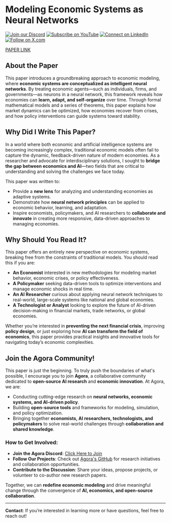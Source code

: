 
# Modeling Economic Systems as Neural Networks

[![Join our Discord](https://img.shields.io/badge/Discord-Join%20our%20server-5865F2?style=for-the-badge&logo=discord&logoColor=white)](https://discord.gg/agora-999382051935506503) [![Subscribe on YouTube](https://img.shields.io/badge/YouTube-Subscribe-red?style=for-the-badge&logo=youtube&logoColor=white)](https://www.youtube.com/@kyegomez3242) [![Connect on LinkedIn](https://img.shields.io/badge/LinkedIn-Connect-blue?style=for-the-badge&logo=linkedin&logoColor=white)](https://www.linkedin.com/in/kye-g-38759a207/) [![Follow on X.com](https://img.shields.io/badge/X.com-Follow-1DA1F2?style=for-the-badge&logo=x&logoColor=white)](https://x.com/kyegomezb)

[PAPER LINK](/paper.pdf)

## **About the Paper**

This paper introduces a groundbreaking approach to economic modeling, where **economic systems are conceptualized as intelligent neural networks**. By treating economic agents—such as individuals, firms, and governments—as neurons in a neural network, this framework reveals how economies can **learn, adapt, and self-organize** over time. Through formal mathematical models and a series of theorems, this paper explains how market dynamics can be optimized, how economies recover from crises, and how policy interventions can guide systems toward stability.

## **Why Did I Write This Paper?**

In a world where both economic and artificial intelligence systems are becoming increasingly complex, traditional economic models often fail to capture the dynamic, feedback-driven nature of modern economies. As a researcher and advocate for interdisciplinary solutions, I sought to **bridge the gap between economics and AI**—two fields that are critical to understanding and solving the challenges we face today. 

This paper was written to:

- Provide a **new lens** for analyzing and understanding economies as adaptive systems.
- Demonstrate how **neural network principles** can be applied to economic behavior, learning, and adaptation.
- Inspire economists, policymakers, and AI researchers to **collaborate and innovate** in creating more responsive, data-driven approaches to managing economies.

## **Why Should You Read It?**

This paper offers an entirely new perspective on economic systems, breaking free from the constraints of traditional models. You should read this if you are:

- **An Economist** interested in new methodologies for modeling market behavior, economic crises, or policy effectiveness.
- **A Policymaker** seeking data-driven tools to optimize interventions and manage economic shocks in real time.
- **An AI Researcher** curious about applying neural network techniques to real-world, large-scale systems like national and global economies.
- **A Technologist or Analyst** looking to explore the future of AI-driven decision-making in financial markets, trade networks, or global economies.

Whether you’re interested in **preventing the next financial crisis**, improving **policy design**, or just exploring how **AI can transform the field of economics**, this paper provides practical insights and innovative tools for navigating today’s economic complexities.

## **Join the Agora Community!**

This paper is just the beginning. To truly push the boundaries of what's possible, I encourage you to join **Agora**, a collaborative community dedicated to **open-source AI research** and **economic innovation**. At Agora, we are:

- Conducting cutting-edge research on **neural networks, economic systems, and AI-driven policy**.
- Building **open-source tools** and frameworks for modeling, simulation, and policy optimization.
- Bringing together **economists, AI researchers, technologists, and policymakers** to solve real-world challenges through **collaboration and shared knowledge**.

### How to Get Involved:

- **Join the Agora Discord**: [Click Here to Join](https://discord.com/servers/agora-999382051935506503)
- **Follow Our Projects**: Check out [Agora's GitHub](https://github.com/Agora-Lab-AI) for research initiatives and collaboration opportunities.
- **Contribute to the Discussion**: Share your ideas, propose projects, or volunteer to co-author new research papers.

Together, we can **redefine economic modeling** and drive meaningful change through the convergence of **AI, economics, and open-source collaboration**.

---

**Contact**: If you’re interested in learning more or have questions, feel free to reach out! 

